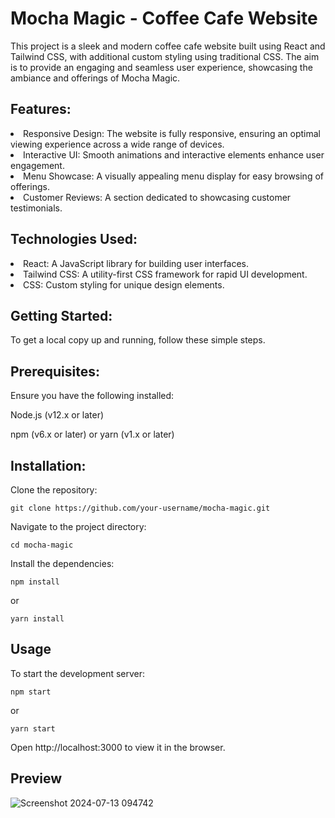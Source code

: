 # Mocha Magic - Coffee Cafe Website
This project is a sleek and modern coffee cafe website built using React and Tailwind CSS, with additional custom styling using traditional CSS. The aim is to provide an engaging and seamless user experience, showcasing the ambiance and offerings of Mocha Magic.

## Features:
<li>Responsive Design: The website is fully responsive, ensuring an optimal viewing experience across a wide range of devices.
<li>Interactive UI: Smooth animations and interactive elements enhance user engagement.
<li>Menu Showcase: A visually appealing menu display for easy browsing of offerings.
<li>Customer Reviews: A section dedicated to showcasing customer testimonials.

## Technologies Used:
<li>React: A JavaScript library for building user interfaces.
<li>Tailwind CSS: A utility-first CSS framework for rapid UI development.
<li>CSS: Custom styling for unique design elements.

## Getting Started:
To get a local copy up and running, follow these simple steps.

## Prerequisites:
Ensure you have the following installed:

Node.js (v12.x or later)<br>

npm (v6.x or later) or yarn (v1.x or later)

## Installation:
Clone the repository:
```
git clone https://github.com/your-username/mocha-magic.git
```

Navigate to the project directory:
```
cd mocha-magic
```
Install the dependencies:
```
npm install
```
or
```
yarn install
```
## Usage
To start the development server:
```
npm start
```
or
```
yarn start
```
Open http://localhost:3000 to view it in the browser.

## Preview
![Screenshot 2024-07-13 094742](https://github.com/user-attachments/assets/5a1a65aa-0878-40ff-bb49-5e831aba990b)


